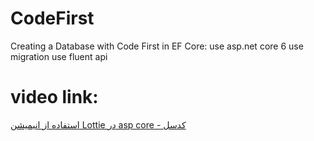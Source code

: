 # CodeFirst

Creating a Database with Code First in EF Core:
use asp.net core 6
use migration
use fluent api

# video link:
[استفاده از انیمیشن Lottie در asp core - کدسل](https://codecell.ir/course/1c03?utm_source=github&utm_medium=Readme&utm_campaign=gitMarketing)
